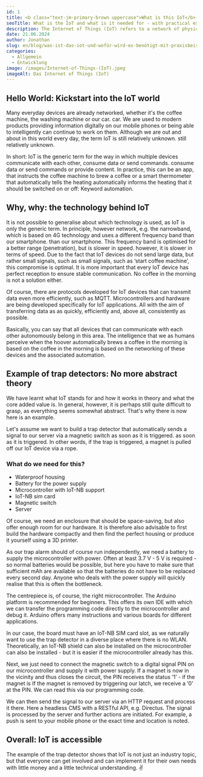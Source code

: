 ```yaml
---
id: 1
title: <b class="text-jm-primary-brown uppercase">What is this IoT</b> and what it is used for <b class="text-jm-primary-brown uppercase">needed</b> – with practical example
seoTitle: What is the IoT and what is it needed for - with practical example
description: The Internet of Things (IoT) refers to a network of physical objects (‘things’) that are equipped with sensors, software and other technology. These objects can network with other devices and systems via the internet and exchange data.
date: 21.06.2024
author: Jonathan
slug: en/blog/was-ist-das-iot-und-wofür-wird-es-benötigt-mit-praxisbeispiel
categories:
  - Allgemein
  - Entwicklung
image: /images/Internet-of-Things-(IoT).jpeg
imageAlt: Das Internet of Things (IoT)
---
```


## Hello World: Kickstart into the IoT world

Many everyday devices are already networked, whether it's the coffee machine, the washing machine or our car.
car. We are used to modern products providing information digitally on our mobile phones or being able to intelligently
can continue to work on them. Although we are out and about in this world every day, the term IoT is still relatively
unknown.
still relatively unknown.

In short: IoT is the generic term for the way in which multiple devices communicate with each other, consume data or
send commands.
consume data or send commands or provide content. In practice, this can be an app,
that instructs the coffee machine to brew a coffee or a smart thermometer that automatically tells the heating
automatically informs the heating that it should be switched on or off: Keyword automation.

## Why, why: the technology behind IoT

It is not possible to generalise about which technology is used, as IoT is only the generic term. In principle, however
network, e.g. the narrowband, which is based on 4G technology and uses a different frequency band than our smartphone.
than our smartphone. This frequency band is optimised for a better range (penetration), but is slower in speed.
however, it is slower in terms of speed. Due to the fact that IoT devices do not send large data, but rather small
signals, such as
small signals, such as ‘start coffee machine’, this compromise is optimal. It is more important that every IoT device
has perfect reception to ensure stable communication. No coffee in the morning is not a
solution either.

Of course, there are protocols developed for IoT devices that can transmit data even more efficiently, such as MQTT.
Microcontrollers and hardware are being developed specifically for IoT applications. All with the aim of transferring
data as
as quickly, efficiently and, above all, consistently as possible.

Basically, you can say that all devices that can communicate with each other autonomously belong in this area. The
intelligence that we as humans perceive when the hoover automatically brews a coffee in the morning is based on the
coffee in the morning is based on the networking of these devices and the associated automation.

## Example of trap detectors: No more abstract theory

We have learnt what IoT stands for and how it works in theory and what the core added value is.
In general, however, it is perhaps still quite difficult to grasp, as everything seems somewhat abstract. That's why
there is now
here is an example.

Let's assume we want to build a trap detector that automatically sends a signal to our server via a magnetic switch as
soon as it is triggered.
as soon as it is triggered. In other words, if the trap is triggered, a magnet is pulled off our
IoT device via a rope.

### What do we need for this?

- Waterproof housing
- Battery for the power supply
- Microcontroller with IoT-NB support
- IoT-NB sim card
- Magnetic switch
- Server

Of course, we need an enclosure that should be space-saving, but also offer enough room for our hardware.
It is therefore also advisable to first build the hardware compactly and then find the perfect housing
or produce it yourself using a 3D printer.

As our trap alarm should of course run independently, we need a battery to supply the microcontroller with power.
Often at least 3.7 V - 5 V is required - so normal batteries would be possible, but here you have to make sure that
sufficient mAh are available so that the batteries do not have to be replaced every second day. Anyone who deals with
the
power supply will quickly realise that this is often the bottleneck.

The centrepiece is, of course, the right microcontroller. The Arduino platform is recommended for beginners. This
offers its own IDE with which we can transfer the programming code directly to the microcontroller and debug it.
Arduino offers many instructions and various boards for different applications.

In our case, the board must have an IoT-NB SIM card slot, as we naturally want to use the trap detector in a diverse
place where there is no WLAN. Theoretically, an IoT-NB shield can also be installed on the microcontroller
can also be installed - but it is easier if the microcontroller already has this.

Next, we just need to connect the magnetic switch to a digital signal PIN on our microcontroller and supply it with
power supply. If a magnet is now in the vicinity and thus closes the circuit, the PIN receives the status ‘1’ - if the
magnet is
If the magnet is removed by triggering our latch, we receive a ‘0’ at the PIN. We can read this via our
programming code.

We can then send the signal to our server via an HTTP request and process it there. Here
a headless CMS with a RESTful API, e.g. Directus. The signal is processed by the server and further
actions are initiated. For example, a push is sent to your mobile phone or the exact time and location is noted.

## Overall: IoT is accessible

The example of the trap detector shows that IoT is not just an industry topic, but that everyone can get involved
and can implement it for their own needs with little money and a little technical understanding. ✌️